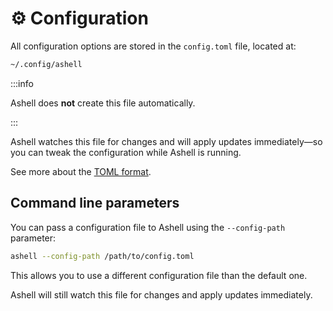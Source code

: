 # ⚙️ Configuration

All configuration options are stored in the `config.toml` file, located at:

```bash
~/.config/ashell
```

:::info

Ashell does **not** create this file automatically.

:::

Ashell watches this file for changes and will apply updates
immediately—so you can tweak the configuration while Ashell is running.

See more about the [TOML format](https://toml.io/en/).

## Command line parameters

You can pass a configuration file to Ashell using the `--config-path` parameter:

```bash
ashell --config-path /path/to/config.toml
```

This allows you to use a different configuration file than the default one.

Ashell will still watch this file for changes and apply updates immediately.
